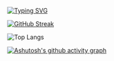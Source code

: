 [![Typing SVG](https://readme-typing-svg.demolab.com?font=Fira+Code&pause=1000&color=F7F7F7&random=false&width=435&lines=Maybe+on+earth%2C+maybe+in+the+future)](https://git.io/typing-svg)

[![GitHub Streak](https://streak-stats.demolab.com?user=sshyta&theme=high-contrast)](https://git.io/streak-stats)

![Top Langs](https://github-readme-stats.vercel.app/api/top-langs/?username=sshyta&theme=high-contrast&hide_progress=true)


[![Ashutosh's github activity graph](https://github-readme-activity-graph.vercel.app/graph?username=sshyta&theme=high-contrast)](https://github.com/ashutosh00710/github-readme-activity-graph)

